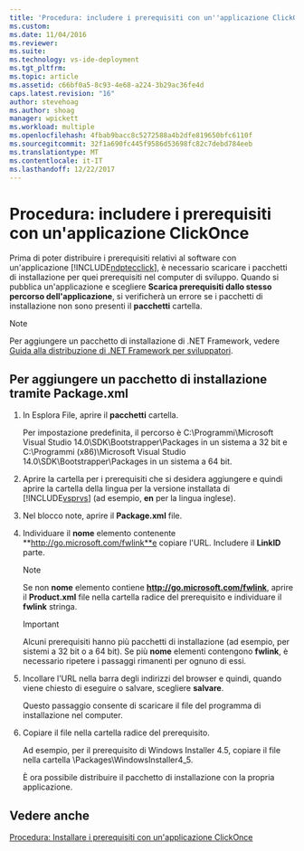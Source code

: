 ```yaml
---
title: 'Procedura: includere i prerequisiti con un''applicazione ClickOnce | Documenti Microsoft'
ms.custom: 
ms.date: 11/04/2016
ms.reviewer: 
ms.suite: 
ms.technology: vs-ide-deployment
ms.tgt_pltfrm: 
ms.topic: article
ms.assetid: c66bf0a5-8c93-4e68-a224-3b29ac36fe4d
caps.latest.revision: "16"
author: stevehoag
ms.author: shoag
manager: wpickett
ms.workload: multiple
ms.openlocfilehash: 4fbab9bacc8c5272588a4b2dfe819650bfc6110f
ms.sourcegitcommit: 32f1a690fc445f9586d53698fc82c7debd784eeb
ms.translationtype: MT
ms.contentlocale: it-IT
ms.lasthandoff: 12/22/2017
---
```

# <a name="how-to-include-prerequisites-with-a-clickonce-application"></a>Procedura: includere i prerequisiti con un'applicazione ClickOnce
Prima di poter distribuire i prerequisiti relativi al software con un'applicazione [!INCLUDE[ndptecclick](../deployment/includes/ndptecclick_md.md)], è necessario scaricare i pacchetti di installazione per quei prerequisiti nel computer di sviluppo. Quando si pubblica un'applicazione e scegliere **Scarica prerequisiti dallo stesso percorso dell'applicazione**, si verificherà un errore se i pacchetti di installazione non sono presenti il **pacchetti** cartella.  
  
> [!NOTE]
>  Per aggiungere un pacchetto di installazione di .NET Framework, vedere [Guida alla distribuzione di .NET Framework per sviluppatori](http://msdn.microsoft.com/library/ee942965\(v=vs.110\).aspx).  
  
##  <a name="Package"></a>Per aggiungere un pacchetto di installazione tramite Package.xml  
  
1.  In Esplora File, aprire il **pacchetti** cartella.  
  
     Per impostazione predefinita, il percorso è C:\Programmi\Microsoft Visual Studio 14.0\SDK\Bootstrapper\Packages in un sistema a 32 bit e C:\Programmi (x86)\Microsoft Visual Studio 14.0\SDK\Bootstrapper\Packages in un sistema a 64 bit.  
  
2.  Aprire la cartella per i prerequisiti che si desidera aggiungere e quindi aprire la cartella della lingua per la versione installata di [!INCLUDE[vsprvs](../code-quality/includes/vsprvs_md.md)] (ad esempio, **en** per la lingua inglese).  
  
3.  Nel blocco note, aprire il **Package.xml** file.  
  
4.  Individuare il **nome** elemento contenente **http://go.microsoft.com/fwlink**e copiare l'URL. Includere il **LinkID** parte.  
  
    > [!NOTE]
    >  Se non **nome** elemento contiene **http://go.microsoft.com/fwlink**, aprire il **Product.xml** file nella cartella radice del prerequisito e individuare il  **fwlink** stringa.  
  
    > [!IMPORTANT]
    >  Alcuni prerequisiti hanno più pacchetti di installazione (ad esempio, per sistemi a 32 bit o a 64 bit). Se più **nome** elementi contengono **fwlink**, è necessario ripetere i passaggi rimanenti per ognuno di essi.  
  
5.  Incollare l'URL nella barra degli indirizzi del browser e quindi, quando viene chiesto di eseguire o salvare, scegliere **salvare**.  
  
     Questo passaggio consente di scaricare il file del programma di installazione nel computer.  
  
6.  Copiare il file nella cartella radice del prerequisito.  
  
     Ad esempio, per il prerequisito di Windows Installer 4.5, copiare il file nella cartella \Packages\WindowsInstaller4_5.  
  
     È ora possibile distribuire il pacchetto di installazione con la propria applicazione.  
  
## <a name="see-also"></a>Vedere anche  
 [Procedura: Installare i prerequisiti con un'applicazione ClickOnce](../deployment/how-to-install-prerequisites-with-a-clickonce-application.md)